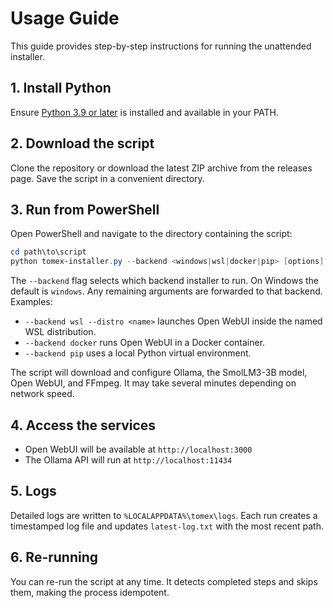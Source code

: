 # Usage Guide

This guide provides step-by-step instructions for running the unattended installer.

## 1. Install Python
Ensure [Python 3.9 or later](https://www.python.org/downloads/) is installed and available in your PATH.

## 2. Download the script
Clone the repository or download the latest ZIP archive from the releases page. Save the script in a convenient directory.

## 3. Run from PowerShell
Open PowerShell and navigate to the directory containing the script:

```powershell
cd path\to\script
python tomex-installer.py --backend <windows|wsl|docker|pip> [options]
```

The `--backend` flag selects which backend installer to run. On Windows the default is `windows`. Any remaining arguments are forwarded to that backend. Examples:

- `--backend wsl --distro <name>` launches Open WebUI inside the named WSL distribution.
- `--backend docker` runs Open WebUI in a Docker container.
- `--backend pip` uses a local Python virtual environment.

The script will download and configure Ollama, the SmolLM3-3B model, Open WebUI, and FFmpeg. It may take several minutes depending on network speed.

## 4. Access the services
- Open WebUI will be available at `http://localhost:3000`
- The Ollama API will run at `http://localhost:11434`

## 5. Logs
Detailed logs are written to `%LOCALAPPDATA%\tomex\logs`. Each run creates a timestamped log file and updates `latest-log.txt` with the most recent path.

## 6. Re-running
You can re-run the script at any time. It detects completed steps and skips them, making the process idempotent.
